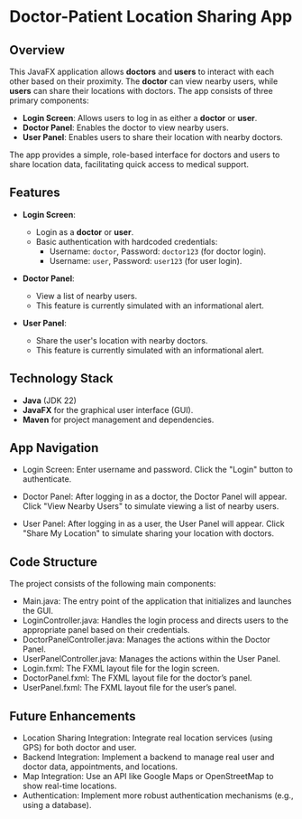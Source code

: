# **Doctor-Patient Location Sharing App**

## **Overview**

This JavaFX application allows **doctors** and **users** to interact with each other based on their proximity. The **doctor** can view nearby users, while **users** can share their locations with doctors. The app consists of three primary components:
- **Login Screen**: Allows users to log in as either a **doctor** or **user**.
- **Doctor Panel**: Enables the doctor to view nearby users.
- **User Panel**: Enables users to share their location with nearby doctors.

The app provides a simple, role-based interface for doctors and users to share location data, facilitating quick access to medical support.

## **Features**

- **Login Screen**:
  - Login as a **doctor** or **user**.
  - Basic authentication with hardcoded credentials:
    - Username: `doctor`, Password: `doctor123` (for doctor login).
    - Username: `user`, Password: `user123` (for user login).
  
- **Doctor Panel**:
  - View a list of nearby users.
  - This feature is currently simulated with an informational alert.
  
- **User Panel**:
  - Share the user's location with nearby doctors.
  - This feature is currently simulated with an informational alert.

## **Technology Stack**

- **Java** (JDK 22)
- **JavaFX** for the graphical user interface (GUI).
- **Maven** for project management and dependencies.


## App Navigation

-    Login Screen:
        Enter username and password.
        Click the "Login" button to authenticate.

 -   Doctor Panel:
        After logging in as a doctor, the Doctor Panel will appear.
        Click "View Nearby Users" to simulate viewing a list of nearby users.

  -  User Panel:
        After logging in as a user, the User Panel will appear.
        Click "Share My Location" to simulate sharing your location with doctors.

## Code Structure

The project consists of the following main components:

   - Main.java: The entry point of the application that initializes and launches the GUI.
   - LoginController.java: Handles the login process and directs users to the appropriate panel based on their credentials.
   - DoctorPanelController.java: Manages the actions within the Doctor Panel.
   - UserPanelController.java: Manages the actions within the User Panel.
   - Login.fxml: The FXML layout file for the login screen.
   - DoctorPanel.fxml: The FXML layout file for the doctor’s panel.
   - UserPanel.fxml: The FXML layout file for the user’s panel.

## Future Enhancements

  - Location Sharing Integration: Integrate real location services (using GPS) for both doctor and user.
   - Backend Integration: Implement a backend to manage real user and doctor data, appointments, and locations.
   - Map Integration: Use an API like Google Maps or OpenStreetMap to show real-time locations.
   - Authentication: Implement more robust authentication mechanisms (e.g., using a database).


  
